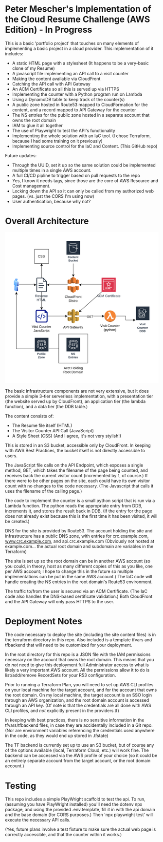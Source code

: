 # Peter Mescher's Implementation of the Cloud Resume Challenge (AWS Edition) - In Progress <!-- Omit in TOC -->

This is a basic 'portfolio project' that touches on many elements of implementing a basic project in a cloud provider. This implementation of it includes:

- A static HTML page with a stylesheet (It happens to be a very-basic clone of my Resume)
- A javascript file implementing an API call to a visit counter
- Making the content available via CloudFront
- Catching the API call with API Gateway
- An ACM Certificate so all this is served up via HTTPS
- Implementing the counter with a Python program run on Lambda
- Using a DynamoDB table to keep track of the counter(s)
- A public zone hosted in Route53 mapped to CloudFormation for the content, and a record mapped to API Gateway for the counter
- The NS entries for the public zone hosted in a separate account that owns the root domain
- IAM to glue it all together
- The use of Playwright to test the API's functionality
- Implementing the whole solution with an IaC tool. (I chose Terraform, because I had some training on it previously)
- Implementing source control for the IaC and Content. (This GitHub repo)

Future updates:

- Through the UUID, set it up so the same solution could be implemented multiple times in a single AWS account.
- A full CI/CD pipline to trigger based on pull requests to the repo
- Yes, I know it needs tags, since those are the core of AWS Resource and Cost management.
- Locking down the API so it can only be called from my authorized web pages. (vs. just the CORS I'm using now)
- User authentication, because why not?

# Overall Architecture

![Basic Architecture](CRC_basic_arch.drawio.svg)

The basic infrastructure components are not very extensive, but it does provide a simple 3-tier serverless implementation, with a presentation tier (the website served up by CloudFront), an application tier (the lambda function), and a data tier (the DDB table.)

The content consists of:

- The Resume file itself (HTML)
- The Visitor Counter API Call (JavaScript)
- A Style Sheet (CSS) (And I agree, it's not very stylish!)

This is stored in an S3 bucket, accessible only by CloudFront. In keeping with AWS Best Practices, the bucket itself is not directly accessible to users.

The JavaScript file calls on the API Endpoint, which exposes a single method, GET, which takes the filename of the page being counted, and receives back the current visitor count (incremented by 1, of course.) If there were to be other pages on the site, each could have its own visitor count with no changes to the code necessary. (The Javascript that calls it uses the filename of the calling page.)

The code to implement the counter is a small python script that is run via a Lambda function. The python reads the appropriate entry from DDB, increments it, and stores the result back in DDB. (If the entry for the page does not already exist because this is the first time it has been visited, it will be created.)

DNS for the site is provided by Route53. The account holding the site and infrastructure has a public DNS zone, with entries for crc.example.com, www.crc.example.com, and api.crc.example.com  (Obviously not hosted at example.com... the actual root domain and subdomain are variables in the Terraform)

The site is set up so the root domain can be in another AWS account (so you could, in theory, host as many different copies of this as you like, one per AWS account; I hope to change this in the future so multiple implementations can be put in the same AWS account.) The IaC code will handle creating the NS entries in the root domain's Route53 environment.

The traffic to/from the user is secured via an ACM Certificate. (The IaC code also handles the DNS-based certificate validation.)  Both CloudFront and the API Gateway will only pass HTTPS to the user.

# Deployment Notes

The code necessary to deploy the site (including the site content files) is in the terraform directory in this repo.
Also included is a template tfvars and tfbackend that will need to be customized for your deployment.

In the root directory for this repo is a JSON file with the IAM permissions necessary on the account that owns the root domain. This means that you do *not* need to give this deployment full Administrator access to what is likely a very important AWS account.  All the permissions allow it to do is list/add/remove RecordSets for your R53 configuration.

Prior to running a Terraform Plan, you will need to set up AWS CLI profiles on your local machine for the target account, and for the account that owns the root domain. On my local machine, the target account is an SSO login through an AWS organization, and the root domain account is accessed through an API key.  (Of note is that the credentials are all done with AWS CLI profiles, and *not* explicitly present in the providers.tf)  

In keeping with best practices, there is no sensitive information in the tfvars/tfbackend files, in case they are accidentally included in a Git repo. (Nor are environment variables referencing the credentials used anywhere in the code, as they would end up stored in .tfstate)

The TF backend is currently set up to use an S3 bucket, but of course any of the options available (local, Terraform Cloud, etc.) will work fine. The backend can be accessed via the AWS profile of your choice (so it could be an entirely separate account from the target account, or the root domain account.)

# Testing

This repo includes a simple PlayWright scaffold to test the api. To run, (assuming you have PlayWright installed) you'll need the dotenv npx package, and using the provided .env.template, fill it in with the api domain and the base domain (for CORS purposes.)  Then 'npx playwright test' will execute the necessary API calls.

(Yes, future plans involve a test fixture to make sure the actual web page is correctly accessible, and that the counter within it works.)
